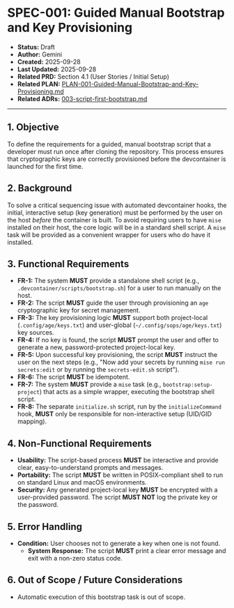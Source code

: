 # SPEC-001: Guided Manual Bootstrap and Key Provisioning

*   **Status:** Draft
*   **Author:** Gemini
*   **Created:** 2025-09-28
*   **Last Updated:** 2025-09-28
*   **Related PRD:** Section 4.1 (User Stories / Initial Setup)
*   **Related PLAN:** [PLAN-001-Guided-Manual-Bootstrap-and-Key-Provisioning.md](./PLAN-001-Guided-Manual-Bootstrap-and-Key-Provisioning.md)
*   **Related ADRs:** [003-script-first-bootstrap.md](../adr/003-script-first-bootstrap.md)

---

## 1. Objective

To define the requirements for a guided, manual bootstrap script that a developer must run once after cloning the repository. This process ensures that cryptographic keys are correctly provisioned before the devcontainer is launched for the first time.

## 2. Background

To solve a critical sequencing issue with automated devcontainer hooks, the initial, interactive setup (key generation) must be performed by the user on the host *before* the container is built. To avoid requiring users to have `mise` installed on their host, the core logic will be in a standard shell script. A `mise` task will be provided as a convenient wrapper for users who do have it installed.

## 3. Functional Requirements

*   **FR-1:** The system **MUST** provide a standalone shell script (e.g., `.devcontainer/scripts/bootstrap.sh`) for a user to run manually on the host.
*   **FR-2:** The script **MUST** guide the user through provisioning an `age` cryptographic key for secret management.
*   **FR-3:** The key provisioning logic **MUST** support both project-local (`.config/age/keys.txt`) and user-global (`~/.config/sops/age/keys.txt`) key sources.
*   **FR-4:** If no key is found, the script **MUST** prompt the user and offer to generate a new, password-protected project-local key.
*   **FR-5:** Upon successful key provisioning, the script **MUST** instruct the user on the next steps (e.g., "Now add your secrets by running `mise run secrets:edit` or by running the `secrets-edit.sh` script").
*   **FR-6:** The script **MUST** be idempotent.
*   **FR-7:** The system **MUST** provide a `mise` task (e.g., `bootstrap:setup-project`) that acts as a simple wrapper, executing the bootstrap shell script.
*   **FR-8:** The separate `initialize.sh` script, run by the `initializeCommand` hook, **MUST** only be responsible for non-interactive setup (UID/GID mapping).

## 4. Non-Functional Requirements

*   **Usability:** The script-based process **MUST** be interactive and provide clear, easy-to-understand prompts and messages.
*   **Portability:** The script **MUST** be written in POSIX-compliant shell to run on standard Linux and macOS environments.
*   **Security:** Any generated project-local key **MUST** be encrypted with a user-provided password. The script **MUST NOT** log the private key or the password.

## 5. Error Handling

*   **Condition:** User chooses not to generate a key when one is not found.
    *   **System Response:** The script **MUST** print a clear error message and exit with a non-zero status code.

## 6. Out of Scope / Future Considerations

*   Automatic execution of this bootstrap task is out of scope.
